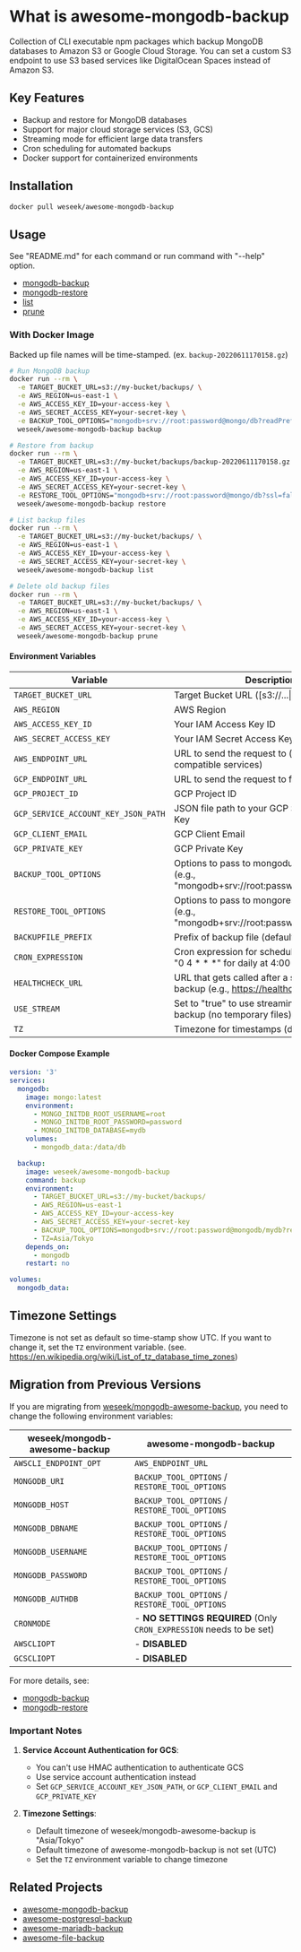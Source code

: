# What is awesome-mongodb-backup

Collection of CLI executable npm packages which backup MongoDB databases to Amazon S3 or Google Cloud Storage. You can set a custom S3 endpoint to use S3 based services like DigitalOcean Spaces instead of Amazon S3.

## Key Features

- Backup and restore for MongoDB databases
- Support for major cloud storage services (S3, GCS)
- Streaming mode for efficient large data transfers
- Cron scheduling for automated backups
- Docker support for containerized environments

## Installation

```bash
docker pull weseek/awesome-mongodb-backup
```

## Usage

See "README.md" for each command or run command with "--help" option.

- [mongodb-backup](../mongodb-backup/README.md)
- [mongodb-restore](../mongodb-restore/README.md)
- [list](../list/README.md)
- [prune](../prune/README.md)

### With Docker Image

Backed up file names will be time-stamped. (ex. `backup-20220611170158.gz`)

```bash
# Run MongoDB backup
docker run --rm \
  -e TARGET_BUCKET_URL=s3://my-bucket/backups/ \
  -e AWS_REGION=us-east-1 \
  -e AWS_ACCESS_KEY_ID=your-access-key \
  -e AWS_SECRET_ACCESS_KEY=your-secret-key \
  -e BACKUP_TOOL_OPTIONS="mongodb+srv://root:password@mongo/db?readPreference=secondary&ssl=false&authSource=admin" \
  weseek/awesome-mongodb-backup backup

# Restore from backup
docker run --rm \
  -e TARGET_BUCKET_URL=s3://my-bucket/backups/backup-20220611170158.gz \
  -e AWS_REGION=us-east-1 \
  -e AWS_ACCESS_KEY_ID=your-access-key \
  -e AWS_SECRET_ACCESS_KEY=your-secret-key \
  -e RESTORE_TOOL_OPTIONS="mongodb+srv://root:password@mongo/db?ssl=false&authSource=admin" \
  weseek/awesome-mongodb-backup restore

# List backup files
docker run --rm \
  -e TARGET_BUCKET_URL=s3://my-bucket/backups/ \
  -e AWS_REGION=us-east-1 \
  -e AWS_ACCESS_KEY_ID=your-access-key \
  -e AWS_SECRET_ACCESS_KEY=your-secret-key \
  weseek/awesome-mongodb-backup list

# Delete old backup files
docker run --rm \
  -e TARGET_BUCKET_URL=s3://my-bucket/backups/ \
  -e AWS_REGION=us-east-1 \
  -e AWS_ACCESS_KEY_ID=your-access-key \
  -e AWS_SECRET_ACCESS_KEY=your-secret-key \
  weseek/awesome-mongodb-backup prune
```

#### Environment Variables

| Variable | Description |
|----------|-------------|
| `TARGET_BUCKET_URL` | Target Bucket URL ([s3://...\|gs://...]) |
| `AWS_REGION` | AWS Region |
| `AWS_ACCESS_KEY_ID` | Your IAM Access Key ID |
| `AWS_SECRET_ACCESS_KEY` | Your IAM Secret Access Key |
| `AWS_ENDPOINT_URL` | URL to send the request to (for S3-compatible services) |
| `GCP_ENDPOINT_URL` | URL to send the request to for GCP |
| `GCP_PROJECT_ID` | GCP Project ID |
| `GCP_SERVICE_ACCOUNT_KEY_JSON_PATH` | JSON file path to your GCP Service Account Key |
| `GCP_CLIENT_EMAIL` | GCP Client Email |
| `GCP_PRIVATE_KEY` | GCP Private Key |
| `BACKUP_TOOL_OPTIONS` | Options to pass to mongodump command (e.g., "mongodb+srv://root:password@mongo/db") |
| `RESTORE_TOOL_OPTIONS` | Options to pass to mongorestore command (e.g., "mongodb+srv://root:password@mongo/db") |
| `BACKUPFILE_PREFIX` | Prefix of backup file (default: "backup") |
| `CRON_EXPRESSION` | Cron expression for scheduled backups (e.g., "0 4 * * *" for daily at 4:00 AM) |
| `HEALTHCHECK_URL` | URL that gets called after a successful backup (e.g., https://healthchecks.io) |
| `USE_STREAM` | Set to "true" to use streaming mode for backup (no temporary files) |
| `TZ` | Timezone for timestamps (default: UTC) |

#### Docker Compose Example

```yaml
version: '3'
services:
  mongodb:
    image: mongo:latest
    environment:
      - MONGO_INITDB_ROOT_USERNAME=root
      - MONGO_INITDB_ROOT_PASSWORD=password
      - MONGO_INITDB_DATABASE=mydb
    volumes:
      - mongodb_data:/data/db

  backup:
    image: weseek/awesome-mongodb-backup
    command: backup
    environment:
      - TARGET_BUCKET_URL=s3://my-bucket/backups/
      - AWS_REGION=us-east-1
      - AWS_ACCESS_KEY_ID=your-access-key
      - AWS_SECRET_ACCESS_KEY=your-secret-key
      - BACKUP_TOOL_OPTIONS=mongodb+srv://root:password@mongodb/mydb?readPreference=secondary&ssl=false&authSource=admin
      - TZ=Asia/Tokyo
    depends_on:
      - mongodb
    restart: no

volumes:
  mongodb_data:
```

## Timezone Settings

Timezone is not set as default so time-stamp show UTC.
If you want to change it, set the `TZ` environment variable. (see. https://en.wikipedia.org/wiki/List_of_tz_database_time_zones)

## Migration from Previous Versions

If you are migrating from [weseek/mongodb-awesome-backup](https://github.com/weseek/mongodb-awesome-backup), you need to change the following environment variables:

| weseek/mongodb-awesome-backup | awesome-mongodb-backup |
| ----------------------------- | ---------------------- |
| `AWSCLI_ENDPOINT_OPT` | `AWS_ENDPOINT_URL` |
| `MONGODB_URI` | `BACKUP_TOOL_OPTIONS` / `RESTORE_TOOL_OPTIONS` |
| `MONGODB_HOST` | `BACKUP_TOOL_OPTIONS` / `RESTORE_TOOL_OPTIONS` |
| `MONGODB_DBNAME` | `BACKUP_TOOL_OPTIONS` / `RESTORE_TOOL_OPTIONS` |
| `MONGODB_USERNAME` | `BACKUP_TOOL_OPTIONS` / `RESTORE_TOOL_OPTIONS` |
| `MONGODB_PASSWORD` | `BACKUP_TOOL_OPTIONS` / `RESTORE_TOOL_OPTIONS` |
| `MONGODB_AUTHDB` | `BACKUP_TOOL_OPTIONS` / `RESTORE_TOOL_OPTIONS` |
| `CRONMODE` | - **NO SETTINGS REQUIRED** (Only `CRON_EXPRESSION` needs to be set) |
| `AWSCLIOPT` | - **DISABLED** |
| `GCSCLIOPT` | - **DISABLED** |

For more details, see:
- [mongodb-backup](../mongodb-backup/README.md)
- [mongodb-restore](../mongodb-restore/README.md)

### Important Notes

1. **Service Account Authentication for GCS**:
   - You can't use HMAC authentication to authenticate GCS
   - Use service account authentication instead
   - Set `GCP_SERVICE_ACCOUNT_KEY_JSON_PATH`, or `GCP_CLIENT_EMAIL` and `GCP_PRIVATE_KEY`

2. **Timezone Settings**:
   - Default timezone of weseek/mongodb-awesome-backup is "Asia/Tokyo"
   - Default timezone of awesome-mongodb-backup is not set (UTC)
   - Set the `TZ` environment variable to change timezone

## Related Projects

- [awesome-mongodb-backup](../awesome-mongodb-backup/README.md)
- [awesome-postgresql-backup](../awesome-postgresql-backup/README.md)
- [awesome-mariadb-backup](../awesome-mariadb-backup/README.md)
- [awesome-file-backup](../awesome-file-backup/README.md)
